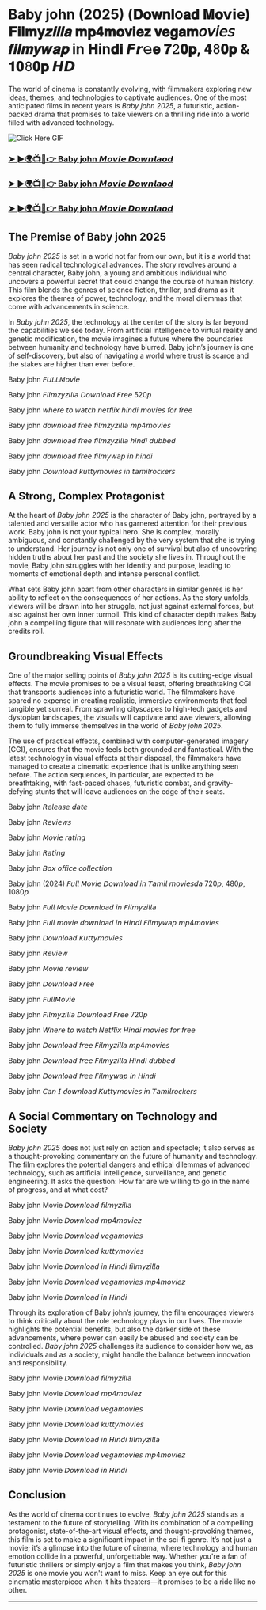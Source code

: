 # Baby john (2025) (𝐃𝐨𝐰𝐧𝐥օ𝐚𝐝 𝐌𝐨𝘃𝗶e) 𝐅𝐢𝐥𝐦𝐲𝒛𝒊𝒍𝒍𝒂 𝐦𝐩𝟒𝐦𝐨𝐯𝐢𝐞𝐳 𝐯𝐞𝐠𝐚𝐦𝘰𝘷𝘪𝘦𝘴 𝒇𝒊𝒍𝒎𝒚𝒘𝒂𝒑 in 𝐇in𝐝𝐢 𝙁𝙧𝚎𝐞 𝟕𝟸𝟎𝐩, 𝟒𝟾𝟎𝐩 & 𝟏𝟎𝟾𝟎𝐩 𝙃𝘿

The world of cinema is constantly evolving, with filmmakers exploring new ideas, themes, and technologies to captivate audiences. One of the most anticipated films in recent years is *Baby john 2025*, a futuristic, action-packed drama that promises to take viewers on a thrilling ride into a world filled with advanced technology.

![Click Here GIF](https://media.tenor.com/qWWK-O83J5YAAAAi/click-here.gif)
<h3><a href="https://movieslink.short.gy/Baby-john-Movie-Full-HD">➤ ►🌍📺📱👉 Baby john 𝙈𝙤𝙫𝙞𝙚 𝘿𝙤𝙬𝙣𝙡𝙖𝙤𝙙</a></h3>

<h3><a href="https://movieslink.short.gy/Baby-john-Movie-Full-HD">➤ ►🌍📺📱👉 Baby john 𝙈𝙤𝙫𝙞𝙚 𝘿𝙤𝙬𝙣𝙡𝙖𝙤𝙙</a></h3>

<h3><a href="https://movieslink.short.gy/Baby-john-Movie-Full-HD">➤ ►🌍📺📱👉 Baby john 𝙈𝙤𝙫𝙞𝙚 𝘿𝙤𝙬𝙣𝙡𝙖𝙤𝙙</a></h3>

## The Premise of Baby john 2025

*Baby john 2025* is set in a world not far from our own, but it is a world that has seen radical technological advances. The story revolves around a central character, Baby john, a young and ambitious individual who uncovers a powerful secret that could change the course of human history. This film blends the genres of science fiction, thriller, and drama as it explores the themes of power, technology, and the moral dilemmas that come with advancements in science.

In *Baby john 2025*, the technology at the center of the story is far beyond the capabilities we see today. From artificial intelligence to virtual reality and genetic modification, the movie imagines a future where the boundaries between humanity and technology have blurred. Baby john’s journey is one of self-discovery, but also of navigating a world where trust is scarce and the stakes are higher than ever before.

Baby john 𝘍𝘜𝘓𝘓𝘔𝘰𝘷𝘪𝘦

Baby john 𝘍𝘪𝘭𝘮𝘻𝘺𝘻𝘪𝘭𝘭𝘢 𝘋𝘰𝘸𝘯𝘭𝘰𝘢𝘥 𝘍𝘳𝘦𝘦 520𝘱

Baby john 𝘸𝘩𝘦𝘳𝘦 𝘵𝘰 𝘸𝘢𝘵𝘤𝘩 𝘯𝘦𝘵𝘧𝘭𝘪𝘹 𝘩𝘪𝘯𝘥𝘪 𝘮𝘰𝘷𝘪𝘦𝘴 𝘧𝘰𝘳 𝘧𝘳𝘦𝘦

Baby john 𝘥𝘰𝘸𝘯𝘭𝘰𝘢𝘥 𝘧𝘳𝘦𝘦 𝘧𝘪𝘭𝘮𝘻𝘺𝘻𝘪𝘭𝘭𝘢 𝘮𝘱4𝘮𝘰𝘷𝘪𝘦𝘴

Baby john 𝘥𝘰𝘸𝘯𝘭𝘰𝘢𝘥 𝘧𝘳𝘦𝘦 𝘧𝘪𝘭𝘮𝘻𝘺𝘻𝘪𝘭𝘭𝘢 𝘩𝘪𝘯𝘥𝘪 𝘥𝘶𝘣𝘣𝘦𝘥

Baby john 𝘥𝘰𝘸𝘯𝘭𝘰𝘢𝘥 𝘧𝘳𝘦𝘦 𝘧𝘪𝘭𝘮𝘺𝘸𝘢𝘱 𝘪𝘯 𝘩𝘪𝘯𝘥𝘪

Baby john 𝘋𝘰𝘸𝘯𝘭𝘰𝘢𝘥 𝘬𝘶𝘵𝘵𝘺𝘮𝘰𝘷𝘪𝘦𝘴 𝘪𝘯 𝘵𝘢𝘮𝘪𝘭𝘳𝘰𝘤𝘬𝘦𝘳𝘴

## A Strong, Complex Protagonist

At the heart of *Baby john 2025* is the character of Baby john, portrayed by a talented and versatile actor who has garnered attention for their previous work. Baby john is not your typical hero. She is complex, morally ambiguous, and constantly challenged by the very system that she is trying to understand. Her journey is not only one of survival but also of uncovering hidden truths about her past and the society she lives in. Throughout the movie, Baby john struggles with her identity and purpose, leading to moments of emotional depth and intense personal conflict.

What sets Baby john apart from other characters in similar genres is her ability to reflect on the consequences of her actions. As the story unfolds, viewers will be drawn into her struggle, not just against external forces, but also against her own inner turmoil. This kind of character depth makes Baby john a compelling figure that will resonate with audiences long after the credits roll.

## Groundbreaking Visual Effects

One of the major selling points of *Baby john 2025* is its cutting-edge visual effects. The movie promises to be a visual feast, offering breathtaking CGI that transports audiences into a futuristic world. The filmmakers have spared no expense in creating realistic, immersive environments that feel tangible yet surreal. From sprawling cityscapes to high-tech gadgets and dystopian landscapes, the visuals will captivate and awe viewers, allowing them to fully immerse themselves in the world of *Baby john 2025*.

The use of practical effects, combined with computer-generated imagery (CGI), ensures that the movie feels both grounded and fantastical. With the latest technology in visual effects at their disposal, the filmmakers have managed to create a cinematic experience that is unlike anything seen before. The action sequences, in particular, are expected to be breathtaking, with fast-paced chases, futuristic combat, and gravity-defying stunts that will leave audiences on the edge of their seats.

Baby john 𝘙𝘦𝘭𝘦𝘢𝘴𝘦 𝘥𝘢𝘵𝘦

Baby john 𝘙𝘦𝘷𝘪𝘦𝘸𝘴

Baby john 𝘔𝘰𝘷𝘪𝘦 𝘳𝘢𝘵𝘪𝘯𝘨

Baby john 𝘙𝘢𝘵𝘪𝘯𝘨

Baby john 𝘉𝘰𝘹 𝘰𝘧𝘧𝘪𝘤𝘦 𝘤𝘰𝘭𝘭𝘦𝘤𝘵𝘪𝘰𝘯

Baby john (2024) 𝘍𝘶𝘭𝘭 𝘔𝘰𝘷𝘪𝘦 𝘋𝘰𝘸𝘯𝘭𝘰𝘢𝘥 𝘪𝘯 𝘛𝘢𝘮𝘪𝘭 𝘮𝘰𝘷𝘪𝘦𝘴𝘥𝘢 720𝘱, 480𝘱, 1080𝘱

Baby john 𝘍𝘶𝘭𝘭 𝘔𝘰𝘷𝘪𝘦 𝘋𝘰𝘸𝘯𝘭𝘰𝘢𝘥 𝘪𝘯 𝘍𝘪𝘭𝘮𝘺𝘻𝘪𝘭𝘭𝘢

Baby john 𝘍𝘶𝘭𝘭 𝘮𝘰𝘷𝘪𝘦 𝘥𝘰𝘸𝘯𝘭𝘰𝘢𝘥 𝘪𝘯 𝘏𝘪𝘯𝘥𝘪 𝘍𝘪𝘭𝘮𝘺𝘸𝘢𝘱 𝘮𝘱4𝘮𝘰𝘷𝘪𝘦𝘴

Baby john 𝘋𝘰𝘸𝘯𝘭𝘰𝘢𝘥 𝘒𝘶𝘵𝘵𝘺𝘮𝘰𝘷𝘪𝘦𝘴

Baby john 𝘙𝘦𝘷𝘪𝘦𝘸

Baby john 𝘔𝘰𝘷𝘪𝘦 𝘳𝘦𝘷𝘪𝘦𝘸

Baby john 𝘋𝘰𝘸𝘯𝘭𝘰𝘢𝘥 𝘍𝘳𝘦𝘦

Baby john 𝘍𝘶𝘭𝘭𝘔𝘰𝘷𝘪𝘦

Baby john 𝘍𝘪𝘭𝘮𝘺𝘻𝘪𝘭𝘭𝘢 𝘋𝘰𝘸𝘯𝘭𝘰𝘢𝘥 𝘍𝘳𝘦𝘦 720𝘱

Baby john 𝘞𝘩𝘦𝘳𝘦 𝘵𝘰 𝘸𝘢𝘵𝘤𝘩 𝘕𝘦𝘵𝘧𝘭𝘪𝘹 𝘏𝘪𝘯𝘥𝘪 𝘮𝘰𝘷𝘪𝘦𝘴 𝘧𝘰𝘳 𝘧𝘳𝘦𝘦

Baby john 𝘋𝘰𝘸𝘯𝘭𝘰𝘢𝘥 𝘧𝘳𝘦𝘦 𝘍𝘪𝘭𝘮𝘺𝘻𝘪𝘭𝘭𝘢 𝘮𝘱4𝘮𝘰𝘷𝘪𝘦𝘴

Baby john 𝘋𝘰𝘸𝘯𝘭𝘰𝘢𝘥 𝘧𝘳𝘦𝘦 𝘍𝘪𝘭𝘮𝘺𝘻𝘪𝘭𝘭𝘢 𝘏𝘪𝘯𝘥𝘪 𝘥𝘶𝘣𝘣𝘦𝘥

Baby john 𝘋𝘰𝘸𝘯𝘭𝘰𝘢𝘥 𝘧𝘳𝘦𝘦 𝘍𝘪𝘭𝘮𝘺𝘸𝘢𝘱 𝘪𝘯 𝘏𝘪𝘯𝘥𝘪

Baby john 𝘊𝘢𝘯 𝘐 𝘥𝘰𝘸𝘯𝘭𝘰𝘢𝘥 𝘒𝘶𝘵𝘵𝘺𝘮𝘰𝘷𝘪𝘦𝘴 𝘪𝘯 𝘛𝘢𝘮𝘪𝘭𝘳𝘰𝘤𝘬𝘦𝘳𝘴


## A Social Commentary on Technology and Society

*Baby john 2025* does not just rely on action and spectacle; it also serves as a thought-provoking commentary on the future of humanity and technology. The film explores the potential dangers and ethical dilemmas of advanced technology, such as artificial intelligence, surveillance, and genetic engineering. It asks the question: How far are we willing to go in the name of progress, and at what cost?

Baby john Movie 𝘋𝘰𝘸𝘯𝘭𝘰𝘢𝘥 𝘧𝘪𝘭𝘮𝘺𝘻𝘪𝘭𝘭𝘢

Baby john Movie 𝘋𝘰𝘸𝘯𝘭𝘰𝘢𝘥 𝘮𝘱4𝘮𝘰𝘷𝘪𝘦𝘻

Baby john Movie 𝘋𝘰𝘸𝘯𝘭𝘰𝘢𝘥 𝘷𝘦𝘨𝘢𝘮𝘰𝘷𝘪𝘦𝘴

Baby john Movie 𝘋𝘰𝘸𝘯𝘭𝘰𝘢𝘥 𝘬𝘶𝘵𝘵𝘺𝘮𝘰𝘷𝘪𝘦𝘴

Baby john Movie 𝘋𝘰𝘸𝘯𝘭𝘰𝘢𝘥 𝘪𝘯 𝘏𝘪𝘯𝘥𝘪 𝘧𝘪𝘭𝘮𝘺𝘻𝘪𝘭𝘭𝘢

Baby john Movie 𝘋𝘰𝘸𝘯𝘭𝘰𝘢𝘥 𝘷𝘦𝘨𝘢𝘮𝘰𝘷𝘪𝘦𝘴 𝘮𝘱4𝘮𝘰𝘷𝘪𝘦𝘻

Baby john Movie 𝘋𝘰𝘸𝘯𝘭𝘰𝘢𝘥 𝘪𝘯 𝘏𝘪𝘯𝘥𝘪


Through its exploration of Baby john’s journey, the film encourages viewers to think critically about the role technology plays in our lives. The movie highlights the potential benefits, but also the darker side of these advancements, where power can easily be abused and society can be controlled. *Baby john 2025* challenges its audience to consider how we, as individuals and as a society, might handle the balance between innovation and responsibility.

Baby john Movie 𝘋𝘰𝘸𝘯𝘭𝘰𝘢𝘥 𝘧𝘪𝘭𝘮𝘺𝘻𝘪𝘭𝘭𝘢 

Baby john Movie 𝘋𝘰𝘸𝘯𝘭𝘰𝘢𝘥 𝘮𝘱4𝘮𝘰𝘷𝘪𝘦𝘻

Baby john Movie 𝘋𝘰𝘸𝘯𝘭𝘰𝘢𝘥 𝘷𝘦𝘨𝘢𝘮𝘰𝘷𝘪𝘦𝘴 

Baby john Movie 𝘋𝘰𝘸𝘯𝘭𝘰𝘢𝘥 𝘬𝘶𝘵𝘵𝘺𝘮𝘰𝘷𝘪𝘦𝘴

Baby john Movie 𝘋𝘰𝘸𝘯𝘭𝘰𝘢𝘥 𝘪𝘯 𝘏𝘪𝘯𝘥𝘪 𝘧𝘪𝘭𝘮𝘺𝘻𝘪𝘭𝘭𝘢

Baby john Movie 𝘋𝘰𝘸𝘯𝘭𝘰𝘢𝘥 𝘷𝘦𝘨𝘢𝘮𝘰𝘷𝘪𝘦𝘴 𝘮𝘱4𝘮𝘰𝘷𝘪𝘦𝘻

Baby john Movie 𝘋𝘰𝘸𝘯𝘭𝘰𝘢𝘥 𝘪𝘯 𝘏𝘪𝘯𝘥𝘪

## Conclusion

As the world of cinema continues to evolve, *Baby john 2025* stands as a testament to the future of storytelling. With its combination of a compelling protagonist, state-of-the-art visual effects, and thought-provoking themes, this film is set to make a significant impact in the sci-fi genre. It’s not just a movie; it’s a glimpse into the future of cinema, where technology and human emotion collide in a powerful, unforgettable way. Whether you're a fan of futuristic thrillers or simply enjoy a film that makes you think, *Baby john 2025* is one movie you won't want to miss. Keep an eye out for this cinematic masterpiece when it hits theaters—it promises to be a ride like no other.


****
